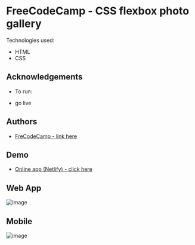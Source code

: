 # FreeCodeCamp - CSS flexbox photo gallery

Technologies used:

- HTML
- CSS

## Acknowledgements

- To run:

- go live

## Authors

- [ FreCodeCamp - link here ](https://www.freecodecamp.org/learn/2022/responsive-web-design/)

## Demo

- [Online app (Netlify) - click here](https://whimsical-bavarois-ec3b81.netlify.app/)

## Web App

![image](https://user-images.githubusercontent.com/63982700/212559173-b25519df-2279-42e0-9a69-7ebf9d50a55d.png)

## Mobile

![image](https://user-images.githubusercontent.com/63982700/212559199-4fa11beb-6110-4863-b64d-c22a8aa2259a.png)
